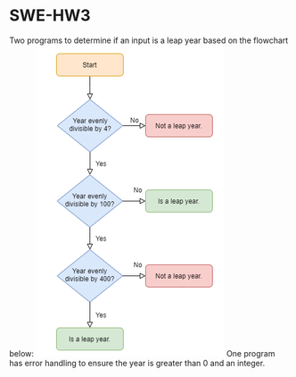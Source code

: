 # SWE-HW3
Two programs to determine if an input is a leap year based on the flowchart below:
![Image description](flowchart.png)
One program has error handling to ensure the year is greater than 0 and an integer.